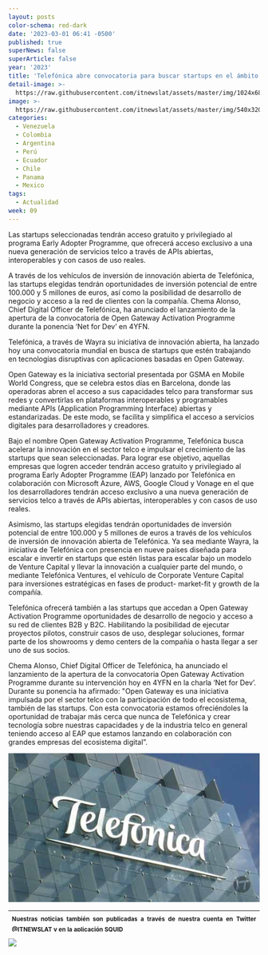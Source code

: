 ```yaml
---
layout: posts
color-schema: red-dark
date: '2023-03-01 06:41 -0500'
published: true
superNews: false
superArticle: false
year: '2023'
title: 'Telefónica abre convocatoria para buscar startups en el ámbito Open Gateway '
detail-image: >-
  https://raw.githubusercontent.com/itnewslat/assets/master/img/1024x680/Telefonica-g.jpg
image: >-
  https://raw.githubusercontent.com/itnewslat/assets/master/img/540x320/Telefonica-p.jpg
categories:
  - Venezuela
  - Colombia
  - Argentina
  - Perú
  - Ecuador
  - Chile
  - Panama
  - Mexico
tags:
  - Actualidad
week: 09
---
```

Las startups seleccionadas tendrán acceso gratuito y privilegiado al programa Early Adopter Programme, que ofrecerá acceso exclusivo a una nueva generación de servicios telco a través de APIs abiertas, interoperables y con casos de uso reales.

A través de los vehículos de inversión de innovación abierta de Telefónica, las startups elegidas tendrán oportunidades de inversión potencial de entre 100.000 y 5 millones de euros, así como la posibilidad de desarrollo de negocio y acceso a la red de clientes con la compañía.
Chema Alonso, Chief Digital Officer de Telefónica, ha anunciado el lanzamiento de la apertura de la convocatoria de Open Gateway Activation Programme durante la ponencia ‘Net for Dev’ en 4YFN.

Telefónica, a través de Wayra su iniciativa de innovación abierta, ha lanzado hoy una convocatoria mundial en busca de startups que estén trabajando en tecnologías disruptivas con aplicaciones basadas en Open Gateway.
 
Open Gateway es la iniciativa sectorial presentada por GSMA en Mobile World Congress, que se celebra estos días en Barcelona, donde las operadoras abren el acceso a sus capacidades telco para transformar sus redes y convertirlas en plataformas interoperables y programables mediante APIs (Application Programming Interface) abiertas y estandarizadas. De este modo, se facilita y simplifica el acceso a servicios digitales para desarrolladores y creadores.
 
Bajo el nombre Open Gateway Activation Programme, Telefónica busca acelerar la innovación en el sector telco e impulsar el crecimiento de las startups que sean seleccionadas. Para lograr ese objetivo, aquellas empresas que logren acceder tendrán acceso gratuito y privilegiado al programa Early Adopter Programme (EAP) lanzado por Telefónica en colaboración con Microsoft Azure, AWS, Google Cloud y Vonage en el que los desarrolladores tendrán acceso exclusivo a una nueva generación de servicios telco a través de APIs abiertas, interoperables y con casos de uso reales.
 
Asimismo, las startups elegidas tendrán oportunidades de inversión potencial de entre 100.000 y 5 millones de euros a través de los vehículos de inversión de innovación abierta de Telefónica.  Ya sea mediante Wayra, la iniciativa de Telefónica con presencia en nueve países diseñada para escalar e invertir en startups que estén listas para escalar bajo un modelo de Venture Capital y llevar la innovación a cualquier parte del mundo, o mediante Telefónica Ventures, el vehículo de Corporate Venture Capital para inversiones estratégicas en fases de product- market-fit y growth  de la compañía.
 
Telefónica ofrecerá también a las startups que accedan a Open Gateway Activation Programme oportunidades de desarrollo de negocio y acceso a su red de clientes B2B y B2C. Habilitando la posibilidad de ejecutar proyectos pilotos, construir casos de uso, desplegar soluciones, formar parte de los showrooms y demo centers de la compañía o hasta llegar a ser uno de sus socios. 
 
Chema Alonso, Chief Digital Officer de Telefónica, ha anunciado el lanzamiento de la apertura de la convocatoria Open Gateway Activation Programme durante su intervención hoy en 4YFN en la charla ‘Net for Dev’. Durante su ponencia ha afirmado: "Open Gateway es una iniciativa impulsada por el sector telco con la participación de todo el ecosistema, también de las startups. Con esta convocatoria estamos ofreciéndoles la oportunidad de trabajar más cerca que nunca de Telefónica y crear tecnología sobre nuestras capacidades y de la industria telco en general teniendo acceso al EAP que estamos lanzando en colaboración con grandes empresas del ecosistema digital”.

![](https://raw.githubusercontent.com/itnewslat/assets/master/img/540x320/Telefonica-p.jpg)

<table style="height: 42px;" width="569">
<tbody>
<tr>
<td style="text-align: justify;"><sub><strong>Nuestras noticias también son publicadas a través de nuestra cuenta en Twitter <a href="https://twitter.com/itnewslat?lang=es">@ITNEWSLAT</a> y en la aplicación <a href="https://squidapp.co/en/">SQUID</a></strong></sub></td>
</tr>
</tbody>
</table>
<img src="https://tracker.metricool.com/c3po.jpg?hash=56f88a41e39ab42c063cc51676587a04"/>